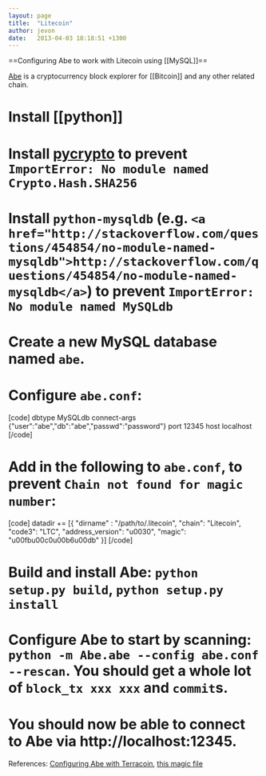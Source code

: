 ```yaml
---
layout: page
title:  "Litecoin"
author: jevon
date:   2013-04-03 18:18:51 +1300
---
```


==Configuring Abe to work with Litecoin using [[MySQL]]==

<a href="https://github.com/jtobey/bitcoin-abe">Abe</a> is a cryptocurrency block explorer for [[Bitcoin]] and any other related chain.

# Install [[python]]
# Install <a href="https://www.dlitz.net/software/pycrypto/">pycrypto</a> to prevent `ImportError: No module named Crypto.Hash.SHA256`
# Install `python-mysqldb` (e.g. `<a href="http://stackoverflow.com/questions/454854/no-module-named-mysqldb">http://stackoverflow.com/questions/454854/no-module-named-mysqldb</a>`) to prevent `ImportError: No module named MySQLdb`
# Create a new MySQL database named `abe`.
# Configure `abe.conf`:
[code]
dbtype MySQLdb
connect-args {"user":"abe","db":"abe","passwd":"password"}
port 12345
host localhost
[/code]
# Add in the following to `abe.conf`, to prevent `Chain not found for magic number`:
[code]
datadir += [{
  "dirname" : "/path/to/.litecoin",
  "chain": "Litecoin",
  "code3": "LTC",
  "address_version": "u0030",
  "magic": "u00fbu00c0u00b6u00db"
}]
[/code]
# Build and install Abe: `python setup.py build`, `python setup.py install`
# Configure Abe to start by scanning: `python -m Abe.abe --config abe.conf --rescan`. You should get a whole lot of `block_tx xxx xxx` and `commit`s.
# You should now be able to connect to Abe via http://localhost:12345.

References: <a href="https://bitcointalk.org/index.php?topic=131781.0">Configuring Abe with Terracoin</a>, <a href="http://pastebin.com/tyf2xN9t">this magic file</a>